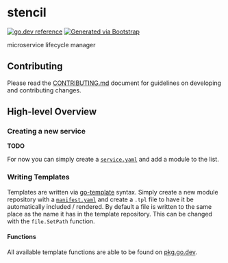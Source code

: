 
# stencil
[![go.dev reference](https://img.shields.io/badge/go.dev-reference-007d9c?logo=go&logoColor=white)](https://pkg.go.dev/github.com/getoutreach/stencil)
[![Generated via Bootstrap](https://img.shields.io/badge/Outreach-Bootstrap-%235951ff)](https://github.com/getoutreach/bootstrap)

microservice lifecycle manager

## Contributing

Please read the [CONTRIBUTING.md](CONTRIBUTING.md) document for guidelines on developing and contributing changes.

## High-level Overview

<!--- Block(overview) -->
### Creating a new service

**TODO**

For now you can simply create a [`service.yaml`](https://github.com/getoutreach/stencil/blob/main/pkg/configuration/configuration.go#L33) and add a module to the list.

### Writing Templates

Templates are written via [go-template](https://pkg.go.dev/text/template) syntax. Simply create a new module repository with a [`manifest.yaml`](https://github.com/getoutreach/stencil/blob/main/pkg/configuration/configuration.go#L61) and create a `.tpl` file to have it be automatically included / rendered. By default a file is written to the same place as the name it has in the template repository. This can be changed with the `file.SetPath` function.

#### Functions

All available template functions are able to be found on [pkg.go.dev](https://pkg.go.dev/github.com/getoutreach/stencil/pkg/functions).

<!--- EndBlock(overview) -->
